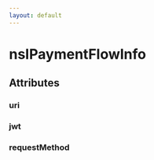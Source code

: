```yaml
---
layout: default
---
```


# nsIPaymentFlowInfo #

## Attributes ##

### uri ###

### jwt ###

### requestMethod ###
